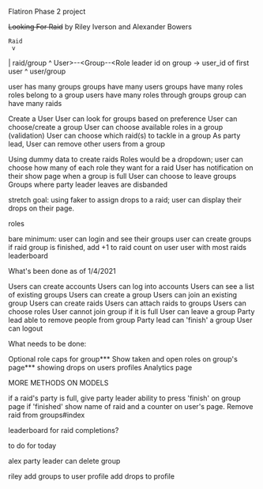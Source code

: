 Flatiron Phase 2 project

~~Looking For Raid~~
by Riley Iverson
and Alexander Bowers

	Raid
	 v
   | raid/group
	 ^
User>--<Group--<Role			leader id on group -> user_id of first user
     ^
   user/group

user has many groups
groups have many users
groups have many roles
roles belong to a group
users have many roles through groups
group can have many raids


Create a User
User can look for groups based on preference
User can choose/create a group
User can choose available roles in a group (validation)
User can choose which raid(s) to tackle in a group
As party lead, User can remove other users from a group


Using dummy data to create raids
Roles would be a dropdown;
user can choose how many of each role they want for a raid
User has notification on their show page when a group is full 
User can choose to leave groups
Groups where party leader leaves are disbanded

stretch goal: using faker to assign drops to a raid;
 user can display their drops on their page.

roles


bare minimum: user can login and see their groups
user can create groups
if raid group is finished, add +1 to raid count on user
user with most raids
leaderboard




What's been done as of 1/4/2021

Users can create accounts
Users can log into accounts
Users can see a list of existing groups
Users can create a group
Users can join an existing group
Users can create raids
Users can attach raids to groups
Users can choose roles
User cannot join group if it is full
User can leave a group
Party lead able to remove people from group
Party lead can 'finish' a group
User can logout

What needs to be done:



Optional role caps for group***
Show taken and open roles on group's page***
showing drops on users profiles
Analytics page

MORE METHODS ON MODELS

if a raid's party is full,
give party leader ability to press 'finish' on group page
if 'finished'
show name of raid and a counter on user's page.
Remove raid from groups#index

leaderboard for raid completions?


to do for today

alex
party leader can delete group


riley
add groups to user profile 
add drops to profile


